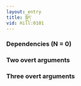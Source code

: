 ```yaml
---
layout: entry
title: སྐྲོད་
vid: Hill:0101
---
```

### Dependencies (N = 0)


### Two overt arguments


### Three overt arguments
